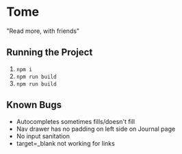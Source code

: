 # Tome
"Read more, with friends"

## Running the Project
1. `npm i`
2. `npm run build`
3. `npm run build`

## Known Bugs
- Autocompletes sometimes fills/doesn't fill
- Nav drawer has no padding on left side on Journal page
- No input sanitation
- target=_blank not working for links